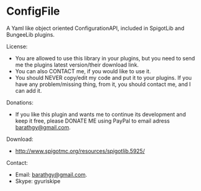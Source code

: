 # ConfigFile
A Yaml like object oriented ConfigurationAPI, included in SpigotLib and BungeeLib plugins.

License:
- You are allowed to use this library in your plugins, but you need to send me the plugins latest version/their download link.
- You can also CONTACT me, if you would like to use it.
- You should NEVER copy/edit my code and put it to your plugins. If you have any problem/missing thing, from it, you should contact me, and I can add it.

Donations:
- If you like this plugin and wants me to continue its development and keep it free, please DONATE ME using PayPal to email adress barathgy@gmail.com.

Download:
- http://www.spigotmc.org/resources/spigotlib.5925/

Contact:
- Email: barathgy@gmail.com.
- Skype: gyuriskipe
